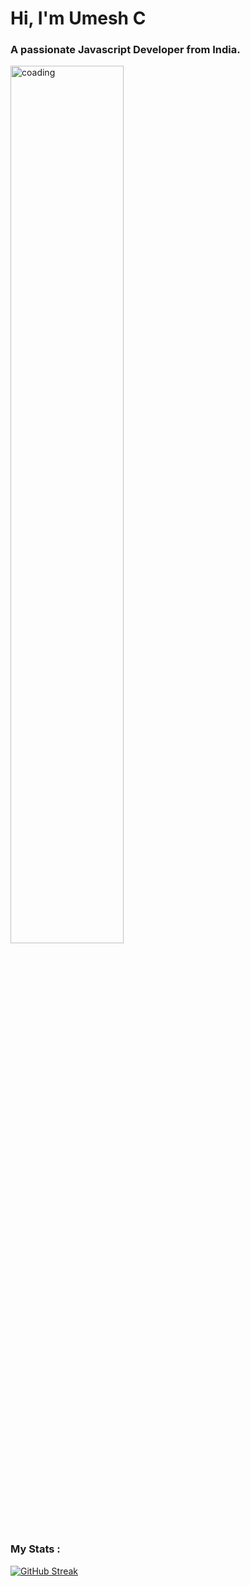 <h1 align="left">Hi, I'm Umesh C</h1>
<h3 align="left">A passionate Javascript Developer from India.</h3>
<div align='left'> 
<img  alt='coading' width='60%' src='https://cdn.dribbble.com/users/1162077/screenshots/3848914/programmer.gif'>

</div>

### My Stats :

[![GitHub Streak](http://github-readme-streak-stats.herokuapp.com?user=theUmeshC&theme=tokyonight)](https://git.io/streak-stats)
